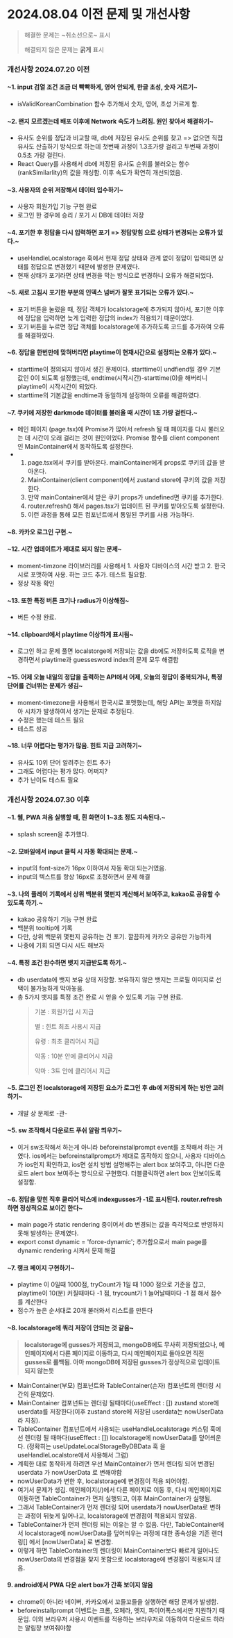 # 2024.08.04 이전 문제 및 개선사항

> 해결한 문제는 ~취소선으로~ 표시
> 
> 해결되지 않은 문제는 **굵게** 표시

### 개선사항 2024.07.20 이전

#### ~1. input 검열 조건 조금 더 빡빡하게, 영어 안되게, 한글 초성, 숫자 거르기~
  - isValidKoreanCombination 함수 추가해서 숫자, 영어, 초성 거르게 함.

#### ~2. 왠지 모르겠는데 배포 이후에 Network 속도가 느려짐. 원인 찾아서 해결하기~
  - 유사도 순위를 정답과 비교할 때, db에 저장된 유사도 순위를 찾고 => 없으면 직접 유사도 산출하기 방식으로 하는데 첫번째 과정이 1.3초가량 걸리고 두번째 과정이 0.5초 가량 걸린다.
  - React Query를 사용해서 db에 저장된 유사도 순위를 불러오는 함수 (rankSimilarlity)의 값을 캐싱함. 이후 속도가 확연히 개선되었음.
  
#### ~3. 사용자의 순위 저장해서 데이터 입수하기~
  - 사용자 회원가입 기능 구현 완료
  - 로그인 한 경우에 승리 / 포기 시 DB에 데이터 저장

#### ~4. 포기한 후 정답을 다시 입력하면 포기 => 정답맞힘 으로 상태가 변경되는 오류가 있다.~
  - useHandleLocalstorage 훅에서 현재 정답 상태와 관계 없이 정답이 입력되면 상태를 정답으로 변경했기 때문에 발생한 문제였다.
  - 현재 상태가 포기라면 상태 변경을 막는 방식으로 변경하니 오류가 해결되었다.
  
#### ~5. 새로 고침시 포기한 부분의 인덱스 넘버가 잘못 표기되는 오류가 있다.~
   - 포기 버튼을 눌렀을 때, 정답 객체가 localstorage에 추가되지 않아서, 포기한 이후에 정답을 입력하면 늦게 입력한 정답의 index가 적용되기 때문이었다.
   - 포기 버튼을 누르면 정답 객체를 localstorage에 추가하도록 코드를 추가하여 오류를 해결하였다.

#### ~6. 정답을 한번만에 맞혀버리면 playtime이 현재시간으로 설정되는 오류가 있다.~
   - starttime이 정의되지 않아서 생긴 문제이다. starttime이 undfiend일 경우 기본값인 0이 되도록 설정했는데, endtime(시작시간)-starttime(0)을 해버리니 playtime이 시작시간이 되었다.
   - starttime의 기본값을 endtime과 동일하게 설정하여 오류를 해결하였다.

#### ~7. 쿠키에 저장한 darkmode 데이터를 불러올 때 시간이 1초 가량 걸린다.~
  - 메인 페이지 (page.tsx)에 Promise가 많아서 refresh 될 때 페이지를 다시 불러오는 데 시간이 오래 걸리는 것이 원인이었다. Promise 함수를 client component 인 MainContainer에서 동작하도록 설정한다.
  - 1. page.tsx에서 쿠키를 받아온다. mainContainer에게 props로 쿠키의 값을 받아온다.
    2. MainContainer(client component)에서 zustand store에 쿠키의 값을 저장한다.
    3. 만약 mainContainer에서 받은 쿠키 props가 undefined면 쿠키를 추가한다.
    4. router.refresh() 해서 pages.tsx가 업데이트 된 쿠키를 받아오도록 설정한다.
    5. 이런 과정을 통해 모든 컴포넌트에서 통일된 쿠키를 사용 가능하다.
#### ~8. 카카오 로그인 구현.~
#### ~12. 시간 업데이트가 제대로 되지 않는 문제~
  - moment-timzone 라이브러리를 사용해서 1. 사용자 디바이스의 시간 받고 2. 한국시로 포맷하여 사용. 하는 코드 추가. 테스트 필요함.
  - 정상 작동 확인
#### ~13. 또한 특정 버튼 크기나 radius가 이상해짐~
  - 버튼 수정 완료.
#### ~14. clipboard에서 playtime 이상하게 표시됨~
  - 로그인 하고 문제 풀면 localstorge에 저장되는 값을 db에도 저장하도록 로직을 변경하면서 playtime과 guessesword index의 문제 모두 해결함
#### ~15. 어제 오늘 내일의 정답을 출력하는 API에서 어제, 오늘의 정답이 중복되거나, 특정 단어를 건너뛰는 문제가 생김~
  - moment-timezone을 사용해서 한국시로 포맷했는데, 해당 API는 포맷을 하지않아 시차가 발생하여서 생기는 문제로 추정된다.
  - 수정은 했는데 테스트 필요
  - 테스트 성공
#### ~18. 너무 어렵다는 평가가 많음. 힌트 지급 고려하기~
  - 유사도 10위 단어 알려주는 힌트 추가
  - 그래도 어렵다는 평가 많다. 어쩌지?
  - 추가 난이도 테스트 필요

### 개선사항 2024.07.30 이후
#### ~1. 웹, PWA 처음 실행할 때, 흰 화면이 1~3초 정도 지속된다.~
  - splash screen을 추가했다.
#### ~2. 모바일에서 input 클릭 시 자동 확대되는 문제.~
  - input의 font-size가 16px 이하여서 자동 확대 되는거였음.
  - input의 텍스트를 항상 16px로 조정하면서 문제 해결
#### ~3. 나의 플레이 기록에서 상위 백분위 몇펀지 계산해서 보여주고, kakao로 공유할 수 있도록 하기.~
  - kakao 공유하기 기능 구현 완료
  - 백분위 tooltip에 기록
  - 다만, 상위 백분위 몇펀지 공유하는 건 포기. 깔끔하게 카카오 공유만 가능하게
  - 나중에 기회 되면 다시 시도 해보자
#### ~4. 특정 조건 완수하면 뱃지 지급받도록 하기.~
  - db userdata에 뱃지 보유 상태 저장함. 보유하지 않은 뱃지는 프로필 이미지로 선택이 불가능하게 막아놓음.
  - 총 5가지 뱃지를 특정 조건 완료 시 얻을 수 있도록 기능 구현 완료.
    >
    > 기본 : 회원가입 시 지급
    > 
    > 별 : 힌트 최초 사용시 지급
    > 
    > 유령 : 최초 클리어시 지급
    > 
    > 악동 : 10분 안에 클리어시 지급
    > 
    > 악마 : 3트 안에 클리어시 지급
#### ~5. 로그인 전 localstorage에 저장된 요소가 로그인 후 db에 저장되게 하는 방안 고려하기~
  - 개발 상 문제로 -관-
#### ~5. sw 조작해서 다운로드 푸쉬 알람 띄우기~
  - 이거 sw조작해서 하는게 아니라 beforeinstallprompt event를 조작해서 하는 거였다. ios에서는 beforeinstallprompt가 제대로 동작하지 않으니, 사용자 디바이스가 ios인지 확인하고, ios면 설치 방법 설명해주는 alert box 보여주고, 아니면 다운로드 alert box 보여주는 방식으로 구현했다. 더블클릭하면 alert box 안보이도록 설정함. 
#### ~6. 정답을 맞힌 직후 클리어 박스에 indexgusses가 -1로 표시된다. router.refresh 하면 정상적으로 보이긴 한다~
  - main page가 static rendering 중이어서 db 변경되는 값을 즉각적으로 반영하지 못해 발생하는 문제였다.
  - export const dynamic = 'force-dynamic'; 추가함으로서 main page를 dynamic rendering 시켜서 문제 해결
#### ~7. 랭크 페이지 구현하기~
  - playtime 이 0일때 1000점, tryCount가 1일 때 1000 점으로 기준을 잡고, playtime이 10(분) 커질때마다 -1 점, trycount가 1 늘어날때마다 -1 점 해서 점수를 계산한다
  - 점수가 높은 순서대로 20개 불러와서 리스트를 만든다
#### ~8. localstorage에 쿼리 저장이 안되는 것 같음~ 
  > **localstorage에 gusses가 저장되고, mongoDB에도 무사히 저장되었으나, 메인페이지에서 다른 페이지로 이동하고, 다시 메인페이지로 돌아오면 직전 gusses로 롤백됨. 아마 mongoDB에 저장된 gusses가 정상적으로 업데이트 되지 않는듯**
  - MainContainer(부모) 컴포넌트와 TableContainer(손자) 컴포넌트의 렌더링 시간의 문제였다.
  - MainContainer 컴포넌트는 렌더링 될때마다(useEffect : []) zustand store에 userdata를 저장한다(이후 zustand store에 저장된 userdata는 nowUserData라 지칭).
  - TableContainer 컴포넌트에서 사용되는 useHandleLocalstorage 커스텀 훅에선 렌더링 될 때마다(useEffect : []) localstorage에 nowUserData를 덮어씌운다. (정확히는 useUpdateLocalStorageByDBData 훅 을 useHandleLocalstore에서 사용해서 그럼)
  -  계획한 대로 동작하게 하려면 우선 MainContainer가 먼저 렌더링 되어 변경된 userdata 가 nowUserData 로 변해야함
  -  nowUserData가 변한 후, localstorage에 변경점이 적용 되어야함.
  -  여기서 문제가 생김. 메인페이지(/)에서 다른 페이지로 이동 후, 다시 메인페이지로 이동하면 TableContainer가 먼저 실행되고, 이후 MainContainer가 실행됨.
  -  그래서 TableContainer가 먼저 렌더링 되어 userdata가 nowUserData로 변하는 과정이 뒤늦게 일어나고, localstorage에 변경점이 적용되지 않았음.
  -  TableContainer가 먼저 렌더링 되는 이유는 알 수 없음. 다만, TableContainer에서 localstorage에 nowUserData를 덮어씌우는 과정에 대한 종속성을 기존 렌더링[] 에서 [nowUserData] 로 변경함.
  -  이렇게 하면 TableContainer의 렌더링이 MainContainer보다 빠르게 일어나도 nowUserData의 변경점을 찾지 못함으로 localstorage에 변경점이 적용되지 않음. 
#### **9. android에서 PWA 다운 alert box가 간혹 보이지 않음**
  - chrome이 아니라 네이버, 카카오에서 꼬들꼬들을 실행하면 해당 문제가 발생함.
  - beforeinstallprompt 이벤트는 크롬, 오페라, 엣지, 파이어폭스에서만 지원하기 때문임. 이외 브라우저 사용시 이벤트를 적용하는 브라우저로 이동하여 다운로드 하라는 알림창 보여줘야함

